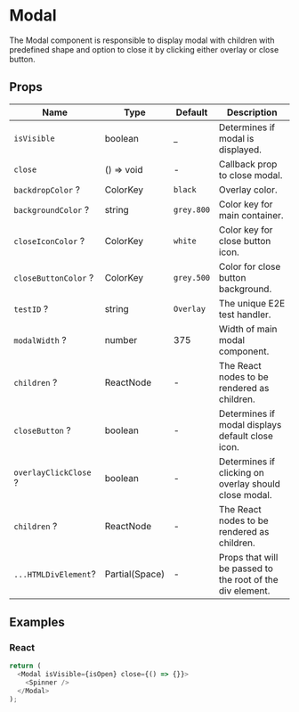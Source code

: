 # Modal

The Modal component is responsible to display modal with children with predefined shape and option to close it
by clicking either overlay or close button.

## Props

| Name                  | Type           | Default    | Description                                               |
| --------------------- | -------------- | ---------- | --------------------------------------------------------- |
| `isVisible`           | boolean        | \_         | Determines if modal is displayed.                         |
| `close`               | () => void     | -          | Callback prop to close modal.                             |
| `backdropColor` ?     | ColorKey       | `black`    | Overlay color.                                            |
| `backgroundColor` ?   | string         | `grey.800` | Color key for main container.                             |
| `closeIconColor` ?    | ColorKey       | `white`    | Color key for close button icon.                          |
| `closeButtonColor` ?  | ColorKey       | `grey.500` | Color for close button background.                        |
| `testID` ?            | string         | `Overlay`  | The unique E2E test handler.                              |
| `modalWidth` ?        | number         | 375        | Width of main modal component.                            |
| `children` ?          | ReactNode      | -          | The React nodes to be rendered as children.               |
| `closeButton` ?       | boolean        | -          | Determines if modal displays default close icon.          |
| `overlayClickClose` ? | boolean        | -          | Determines if clicking on overlay should close modal.     |
| `children` ?          | ReactNode      | -          | The React nodes to be rendered as children.               |
| `...HTMLDivElement`?  | Partial(Space) | -          | Props that will be passed to the root of the div element. |

## Examples

### React

```javascript
return (
  <Modal isVisible={isOpen} close={() => {}}>
    <Spinner />
  </Modal>
);
```
